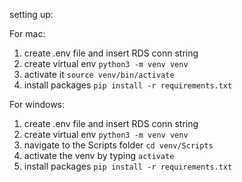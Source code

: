 setting up:

For mac:
1. create .env file and insert RDS conn string
2. create virtual env `python3 -m venv venv`
3. activate it `source venv/bin/activate`
4. install packages `pip install -r requirements.txt`

For windows:
1. create .env file and insert RDS conn string
2. create virtual env `python3 -m venv venv`
3. navigate to the Scripts folder `cd venv/Scripts`
4. activate the venv by typing `activate`
4. install packages `pip install -r requirements.txt`